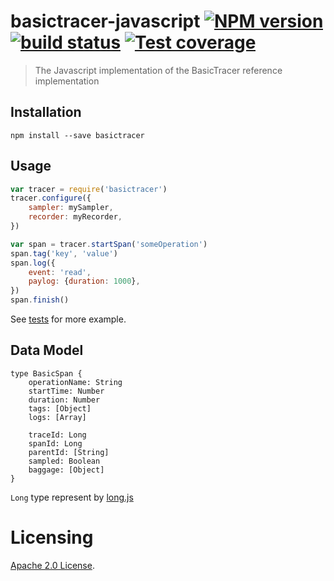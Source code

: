 # basictracer-javascript [![NPM version][npm-image]][npm-url] [![build status][travis-image]][travis-url] [![Test coverage][coveralls-image]][coveralls-url]

> The Javascript implementation of the BasicTracer reference implementation

## Installation

    npm install --save basictracer

## Usage

```js
var tracer = require('basictracer')
tracer.configure({
    sampler: mySampler,
    recorder: myRecorder,
})

var span = tracer.startSpan('someOperation')
span.tag('key', 'value')
span.log({
    event: 'read',
    paylog: {duration: 1000},
})
span.finish()
```

See [tests](src/__tests__/index-test.js) for more example.

## Data Model

    type BasicSpan {
        operationName: String
        startTime: Number
        duration: Number
        tags: [Object]
        logs: [Array]

        traceId: Long
        spanId: Long
        parentId: [String]
        sampled: Boolean
        baggage: [Object]
    }

`Long` type represent by [long.js](https://github.com/dcodeIO/long.js)

# Licensing

[Apache 2.0 License](./LICENSE).


[npm-image]: https://img.shields.io/npm/v/basictracer.svg?style=flat
[npm-url]: https://npmjs.org/package/basictracer
[travis-image]: https://img.shields.io/travis/opentracing/basictracer-javascript.svg?style=flat
[travis-url]: https://travis-ci.org/opentracing/basictracer-javascript
[coveralls-image]: https://img.shields.io/coveralls/opentracing/basictracer-javascript.svg?style=flat
[coveralls-url]: https://coveralls.io/r/opentracing/basictracer-javascript?branch=master

